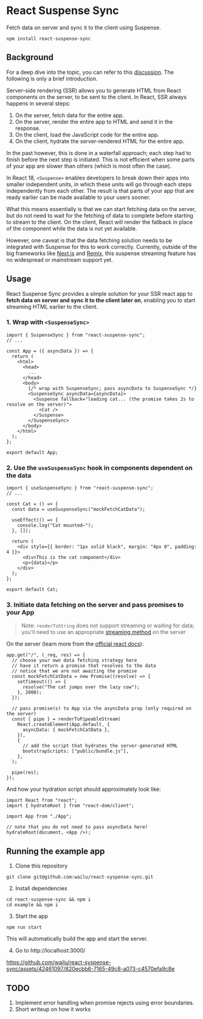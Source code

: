 # React Suspense Sync

Fetch data on server and sync it to the client using Suspense.

```
npm install react-suspense-sync
```

## Background

For a deep dive into the topic, you can refer to this [discussion](https://github.com/reactwg/react-18/discussions/37). The following is only a brief introduction.

Server-side rendering (SSR) allows you to generate HTML from React components on the server, to be sent to the client. In React, SSR always happens in several steps:

1. On the server, fetch data for the entire app.
2. On the server, render the entire app to HTML and send it in the response.
3. On the client, load the JavaScript code for the entire app.
4. On the client, hydrate the server-rendered HTML for the entire app.

In the past however, this is done in a waterfall approach; each step had to finish before the next step is initiated. This is not efficient when some parts of your app are slower than others (which is most often the case).

In React 18, `<Suspense>` enables developers to break down their apps into smaller independent units, in which these units will go through each steps independently from each other. The result is that parts of your app that are ready earlier can be made available to your users sooner.

What this means essentially is that we can start fetching data on the server, but do not need to wait for the fetching of data to complete before starting to stream to the client. On the client, React will render the fallback in place of the component while the data is not yet available.

However, one caveat is that the data fetching solution needs to be integrated with Suspense for this to work correctly. Currently, outside of the big frameworks like [Next.js](https://nextjs.org/docs/app/building-your-application/routing/loading-ui-and-streaming#streaming-with-suspense) and [Remix](https://remix.run/docs/en/main/guides/streaming), this suspense streaming feature has no widespread or mainstream support yet.

## Usage

React Suspense Sync provides a simple solution for your SSR react app to **fetch data on server and sync it to the client later on**, enabling you to start streaming HTML earlier to the client.

### 1. Wrap with `<SuspenseSync>`
```
import { SuspenseSync } from "react-suspense-sync";
// ...

const App = ({ asyncData }) => {
  return (
    <html>
      <head>
        ...
      </head>
      <body>
        {/* wrap with SuspenseSync; pass asyncData to SuspenseSync */}
        <SuspenseSync asyncData={asyncData}>
          <Suspense fallback="loading cat... (the promise takes 2s to resolve on the server)">
            <Cat />
          </Suspense>
        </SuspenseSync>
      </body>
    </html>
  );
};

export default App;
```

### 2. Use the `useSuspenseSync` hook in components dependent on the data
```
import { useSuspenseSync } from "react-suspense-sync";
// ...

const Cat = () => {
  const data = useSuspenseSync("mockFetchCatData");

  useEffect(() => {
    console.log("Cat mounted~");
  }, []);

  return (
    <div style={{ border: "1px solid black", margin: "4px 0", padding: 4 }}>
      <div>This is the cat component</div>
      <p>{data}</p>
    </div>
  );
};

export default Cat;
```

### 3. Initiate data fetching on the server and pass promises to your App

> Note: `renderToString` does not support streaming or waiting for data; you'll need to use an appropriate [streaming method](https://react.dev/reference/react-dom/server/renderToString#migrating-from-rendertostring-to-a-streaming-method-on-the-server) on the server

On the server (learn more from the [official react docs](https://react.dev/reference/react-dom/server/renderToPipeableStream#rendering-a-react-tree-as-html-to-a-nodejs-stream)):
```
app.get("/", (_req, res) => {
  // choose your own data fetching strategy here
  // have it return a promise that resolves to the data
  // notice that we are not awaiting the promise
  const mockFetchCatData = new Promise((resolve) => {
    setTimeout(() => {
      resolve("The cat jumps over the lazy cow");
    }, 2000);
  });

  // pass promise(s) to App via the asyncData prop (only required on the server)
  const { pipe } = renderToPipeableStream(
    React.createElement(App.default, {
      asyncData: { mockFetchCatData },
    }),
    {
      // add the script that hydrates the server-generated HTML
      bootstrapScripts: ["public/bundle.js"],
    },
  );

  pipe(res);
});
```

And how your hydration script should approximately look like:

```
import React from "react";
import { hydrateRoot } from "react-dom/client";

import App from "./App";

// note that you do not need to pass asyncData here!
hydrateRoot(document, <App />);
```

## Running the example app
1. Clone this repository

```
git clone git@github.com:wailu/react-syspense-sync.git
```

2. Install dependencies

```
cd react-suspense-sync && npm i
cd example && npm i
```

3. Start the app
   
```
npm run start
```

This will automatically build the app and start the server.

4. Go to http://localhost:3000/

https://github.com/wailu/react-syspense-sync/assets/42461097/820ecbb6-7165-49c8-a073-c4570efa9c8e

## TODO

1. Implement error handling when promise rejects using error boundaries.
2. Short writeup on how it works
